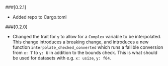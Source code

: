 ###[0.2.1]
- Added repo to Cargo.toml

###[0.2.0]
- Changed the trait for `y` to allow for a `Complex` variable to be interpolated. This change introduces a breaking change, and introduces a new function `interpolate_checked_converted` which runs a fallible conversion from `x: T` to `y: U` in addition to the bounds check. This is what should be used for datasets with e.g. `x: usize`, `y: f64`. 